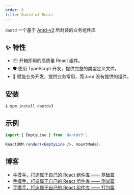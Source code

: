 ```yaml
---
order: 0
title: Dantd of React
---
```


`dantd` 一个基于 [Antd-v3](https://ant.design/) 所封装的业务组件库

## ✨ 特性

- 📦 开箱即用的高质量 React 组件。
- 🛡 使用 TypeScript 开发，提供完整的类型定义文件。
- 🌈 赋能业务开发，提供业务常用，而 `Antd` 没有提供的组件。

## 安装

```
$ npm install dantdv3
```

## 示例

```jsx
import { EmptyLine } from 'dantdv3';

ReactDOM.render(<EmptyLine />, mountNode);
```

## 博客

- [手摸手，打造属于自己的 React 组件库 —— 基础篇](https://juejin.im/post/6844904054347268103)
- [手摸手，打造属于自己的 React 组件库 —— 测试篇](https://juejin.im/post/6844904054351462408)
- [手摸手，打造属于自己的 React 组件库 —— 打包篇](https://juejin.im/post/6844904054351462413)
